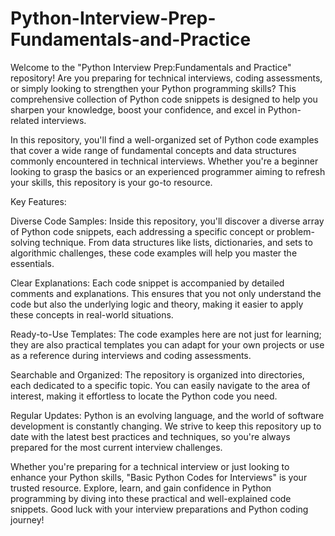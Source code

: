 # Python-Interview-Prep-Fundamentals-and-Practice
Welcome to the "Python Interview Prep:Fundamentals and Practice" repository! Are you preparing for technical interviews, coding assessments, or simply looking to strengthen your Python programming skills? This comprehensive collection of Python code snippets is designed to help you sharpen your knowledge, boost your confidence, and excel in Python-related interviews.

In this repository, you'll find a well-organized set of Python code examples that cover a wide range of fundamental concepts and data structures commonly encountered in technical interviews. Whether you're a beginner looking to grasp the basics or an experienced programmer aiming to refresh your skills, this repository is your go-to resource.

Key Features:

Diverse Code Samples: Inside this repository, you'll discover a diverse array of Python code snippets, each addressing a specific concept or problem-solving technique. From data structures like lists, dictionaries, and sets to algorithmic challenges, these code examples will help you master the essentials.

Clear Explanations: Each code snippet is accompanied by detailed comments and explanations. This ensures that you not only understand the code but also the underlying logic and theory, making it easier to apply these concepts in real-world situations.

Ready-to-Use Templates: The code examples here are not just for learning; they are also practical templates you can adapt for your own projects or use as a reference during interviews and coding assessments.

Searchable and Organized: The repository is organized into directories, each dedicated to a specific topic. You can easily navigate to the area of interest, making it effortless to locate the Python code you need.

Regular Updates: Python is an evolving language, and the world of software development is constantly changing. We strive to keep this repository up to date with the latest best practices and techniques, so you're always prepared for the most current interview challenges.

Whether you're preparing for a technical interview or just looking to enhance your Python skills, "Basic Python Codes for Interviews" is your trusted resource. Explore, learn, and gain confidence in Python programming by diving into these practical and well-explained code snippets. Good luck with your interview preparations and Python coding journey!
